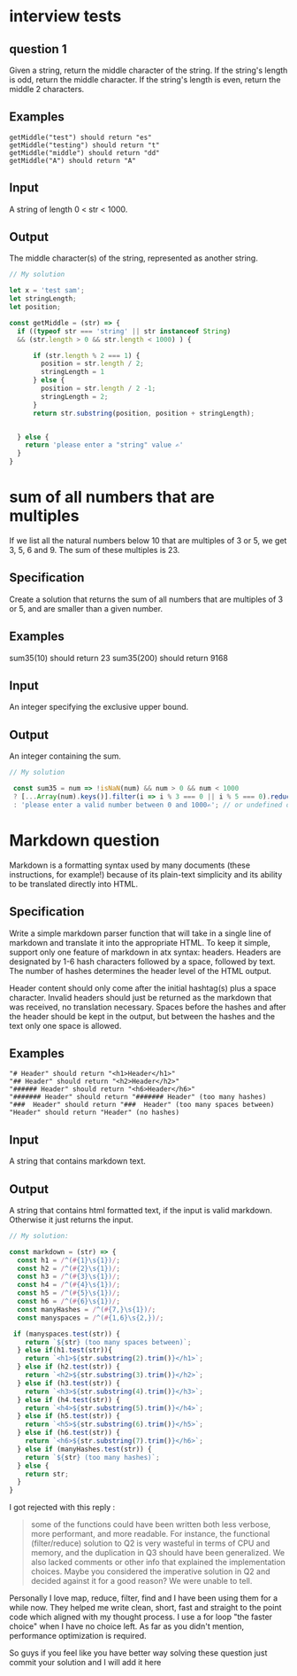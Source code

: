 # interview tests

## question 1

Given a string, return the middle character of the string. If the string's length is odd, return the middle character. If the string's length is even, return the middle 2 characters.

## Examples
```
getMiddle("test") should return "es"
getMiddle("testing") should return "t"
getMiddle("middle") should return "dd"
getMiddle("A") should return "A"
```

## Input

A string of length 0 < str < 1000.

## Output

The middle character(s) of the string, represented as another string.

```js
// My solution

let x = 'test sam';
let stringLength;
let position;

const getMiddle = (str) => {
  if ((typeof str === 'string' || str instanceof String)
  && (str.length > 0 && str.length < 1000) ) {

      if (str.length % 2 === 1) {
        position = str.length / 2;
        stringLength = 1
      } else {
        position = str.length / 2 -1;
        stringLength = 2;
      }
      return str.substring(position, position + stringLength);


  } else {
    return 'please enter a "string" value ✍'
  }
}
```

#  sum of all numbers that are multiples

If we list all the natural numbers below 10 that are multiples of 3 or 5, we get 3, 5, 6 and 9. The sum of these multiples is 23.

## Specification

Create a solution that returns the sum of all numbers that are multiples of 3 or 5, and are smaller than a given number.

## Examples

sum35(10) should return 23
sum35(200) should return 9168

## Input

An integer specifying the exclusive upper bound.

## Output

An integer containing the sum.

```js
// My solution

 const sum35 = num => !isNaN(num) && num > 0 && num < 1000
 ? [...Array(num).keys()].filter(i => i % 3 === 0 || i % 5 === 0).reduce((a,b) => a + b)
 : 'please enter a valid number between 0 and 1000✍'; // or undefined or null
```

# Markdown question

Markdown is a formatting syntax used by many documents (these instructions, for example!) because of its plain-text simplicity and its ability to be translated directly into HTML.

## Specification

Write a simple markdown parser function that will take in a single line of markdown and translate it into the appropriate HTML. To keep it simple, support only one feature of markdown in atx syntax: headers.
Headers are designated by 1-6 hash characters followed by a space, followed by text. The number of hashes determines the header level of the HTML output.

Header content should only come after the initial hashtag(s) plus a space character.
Invalid headers should just be returned as the markdown that was received, no translation necessary.
Spaces before the hashes and after the header should be kept in the output, but between the hashes and the text only one space is allowed.

## Examples
```
"# Header" should return "<h1>Header</h1>"
"## Header" should return "<h2>Header</h2>"
"###### Header" should return "<h6>Header</h6>"
"####### Header" should return "####### Header" (too many hashes)
"###  Header" should return "###  Header" (too many spaces between)
"Header" should return "Header" (no hashes)
```

## Input
A string that contains markdown text.

## Output
A string that contains html formatted text, if the input is valid markdown. Otherwise it just returns the input.

```js
// My solution:

const markdown = (str) => {
  const h1 = /^(#{1}\s{1})/;
  const h2 = /^(#{2}\s{1})/;
  const h3 = /^(#{3}\s{1})/;
  const h4 = /^(#{4}\s{1})/;
  const h5 = /^(#{5}\s{1})/;
  const h6 = /^(#{6}\s{1})/;
  const manyHashes = /^(#{7,}\s{1})/;
  const manyspaces = /^(#{1,6}\s{2,})/;

 if (manyspaces.test(str)) {
    return `${str} (too many spaces between)`;
  } else if(h1.test(str)){
    return `<h1>${str.substring(2).trim()}</h1>`;
  } else if (h2.test(str)) {
    return `<h2>${str.substring(3).trim()}</h2>`;
  } else if (h3.test(str)) {
    return `<h3>${str.substring(4).trim()}</h3>`;
  } else if (h4.test(str)) {
    return `<h4>${str.substring(5).trim()}</h4>`;
  } else if (h5.test(str)) {
    return `<h5>${str.substring(6).trim()}</h5>`;
  } else if (h6.test(str)) {
    return `<h6>${str.substring(7).trim()}</h6>`;
  } else if (manyHashes.test(str)) {
    return `${str} (too many hashes)`;
  } else {
    return str;
  }
}
```

I got rejected with this reply :

> some of the functions could have been written both less verbose, more performant, and more readable. For instance, the functional (filter/reduce) solution to Q2 is very wasteful in terms of CPU and memory, and the duplication in Q3 should have been generalized. We also lacked comments or other info that explained the implementation choices. Maybe you considered the imperative solution in Q2 and decided against it for a good reason? We were unable to tell.

Personally I love map, reduce, filter, find and I have been using them for a while now. They helped me write clean, short, fast and straight to the point code which aligned with my thought process. I use a for loop "the faster choice" when I have no choice left. As far as you didn't mention, performance optimization is required.

So guys if you feel like you have better way solving these question just commit your solution and I will add it here
